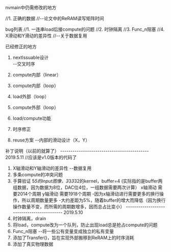 nvmain中仍需修改的地方

//1. 正确的数据 
//--论文中的ReRAM读写矩阵时间

bug列表
//1. 一连串load后接compute的问题
//2. 时钟隔离
//3. Func_n阻塞
//4. X滑动和Y滑动的差异性
//--关于数据复用


已经修正的地方

1. nextIssuable设计                                             
--交叉时序
2. compute内部（linear）        								             
3. compute内部（loop）
4. load外部（loop）
5. compute外部（loop）
6. load/compute功能 

7. 时序修正
8. reuse方案
--内部的滑动设计（X，Y）


补丁说明（以前的就算了）
*-------------------------------------------*
2019.5.11
//应该是v1.0版本的代码了
1. X轴滑动和Y轴滑动的差异性
--数据复用
2. 多条compute的冲突问题
3. 手算验证
5*5的input图像，3*3*3*32的kernel，buffer=4 (实际指的是buffer两组数据，因为数据为8位，DAC位4位，一组数据需要两次计算）
	x轴滑动 需要2014个周期
	y轴滑动 需要1918个周期
	-因为x轴滑动进行需要更多的换行操作，所以周期数量更多
	-大约差距为5%，随着buffer的增大而降低（因为换行操作数量不变，而所需的周期数增多，因而总占比变小）
*-------------------------------------------*
2019.5.10
1. 时钟隔离，drain
2. 将load，compute改为一个队列，防止出现load总是抢占compute的问题
3. Func_n阻塞
--将一些公有变量变成独立的私有变量
4. 添加了Transfer()，旨在实现外部搬移到ReRAM上的时序消耗
5. 添加了真实物理数据